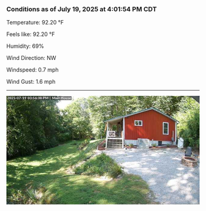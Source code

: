 ### Conditions as of July 19, 2025 at 4:01:54 PM CDT 

Temperature: 92.20 &deg;F

Feels like: 92.20 &deg;F

Humidity: 69%

Wind Direction: NW

Windspeed: 0.7 mph

Wind Gust: 1.6 mph

---

<img src="./images/latest.jpeg"/>

